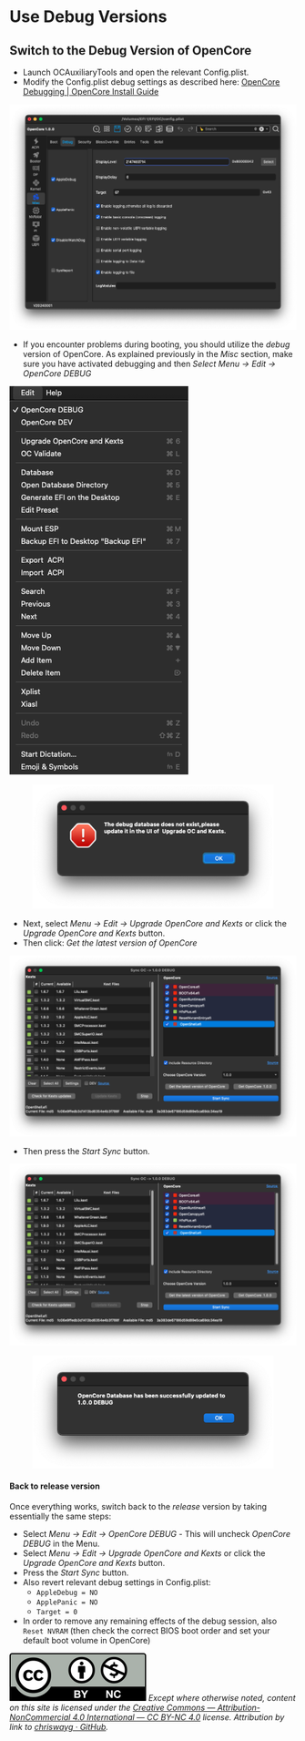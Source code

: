 # Use Debug Versions

## Switch to the Debug Version of OpenCore

* Launch OCAuxiliaryTools and open the relevant Config.plist.
* Modify the Config.plist debug settings as described here: [OpenCore Debugging | OpenCore Install Guide](https://dortania.github.io/OpenCore-Install-Guide/troubleshooting/debug.html)

![](<../.gitbook/assets/Screenshot 2024-06-04 at 11.24.45 PM.png>)

* If you encounter problems during booting, you should utilize the _debug_ version of OpenCore. As explained previously in the _Misc_ section, make sure you have activated debugging and then _Select Menu -> Edit -> OpenCore DEBUG_

![](<../.gitbook/assets/image (3).png>)

<figure><img src="../.gitbook/assets/Screenshot 2024-06-04 at 11.29.52 PM.png" alt=""><figcaption></figcaption></figure>

* Next, select _Menu -> Edit -> Upgrade OpenCore and Kexts_ or click the _Upgrade OpenCore and Kexts_ button.
* Then click: _Get the latest version of OpenCore_

![](<../.gitbook/assets/Screenshot 2024-06-04 at 11.33.42 PM.png>)

* Then press the _Start Sync_ button.

![](<../.gitbook/assets/Screenshot 2024-06-04 at 11.33.42 PM (1).png>)

<figure><img src="../.gitbook/assets/Screenshot 2024-06-04 at 11.32.26 PM.png" alt=""><figcaption></figcaption></figure>

#### Back to release version

Once everything works, switch back to the _release_ version by taking essentially the same steps:

* Select _Menu -> Edit -> OpenCore DEBUG_ - This will uncheck _OpenCore DEBUG_ in the Menu.
* Select _Menu -> Edit -> Upgrade OpenCore and Kexts_ or click the _Upgrade OpenCore and Kexts_ button.
* Press the _Start Sync_ button.
* Also revert relevant debug settings in Config.plist:
  * `AppleDebug = NO`
  * `ApplePanic = NO`
  * `Target = 0`
* In order to remove any remaining effects of the debug session, also `Reset NVRAM` (then check the correct BIOS boot order and set your default boot volume in OpenCore)

![](../images/by-nc-license.svg) _Except where otherwise noted, content on this site is licensed under the_ [_Creative Commons — Attribution-NonCommercial 4.0 International — CC BY-NC 4.0_](https://creativecommons.org/licenses/by-nc/4.0/) _license. Attribution by link to_ [_chriswayg · GitHub_](https://github.com/chriswayg)_._
